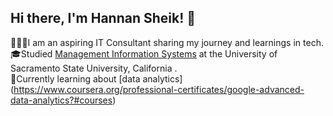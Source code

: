 ## Hi there, I'm Hannan Sheik! 🍵

👩🏽‍💻I am an aspiring IT Consultant sharing my journey and learnings in tech. <br/>
🎓Studied [Management Information Systems]((https://catalog.csus.edu/colleges/business-administration/information-systems-and-business-analytics/bs-in-business-administration-management-information-systems/)) at the University of Sacramento State University, California . <br/>
💭Currently learning about [data analytics] (https://www.coursera.org/professional-certificates/google-advanced-data-analytics?#courses) <br/>

